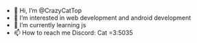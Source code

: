 - 👋 Hi, I’m @CrazyCatTop
- 👀 I’m interested in web development and android development
- 🌱 I’m currently learning js
- 📫 How to reach me Discord: Cat =3:5035

<!---
CrazyCatTop/CrazyCatTop is a ✨ special ✨ repository because its `README.md` (this file) appears on your GitHub profile.
You can click the Preview link to take a look at your changes.
--->
